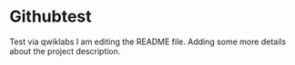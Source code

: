 # Githubtest
Test via qwiklabs
I am editing the README file. Adding some more details about the project description.
